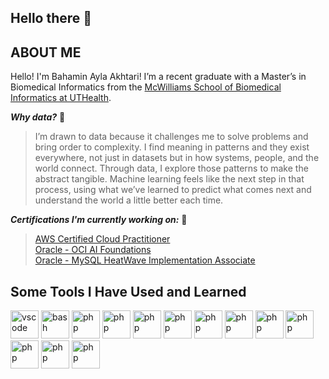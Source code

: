 ## Hello there 👋

<!--
**bakhtari100/bakhtari100** is a ✨ _special_ ✨ repository because its `README.md` (this file) appears on your GitHub profile.

Here are some ideas to get you started:

- 🔭 I’m currently working on ...
- 🌱 I’m currently learning ...
- 👯 I’m looking to collaborate on ...
- 🤔 I’m looking for help with ...
- 💬 Ask me about ...
- 📫 How to reach me: ...
- 😄 Pronouns: ...
- ⚡ Fun fact: ...
-->

## ABOUT ME
Hello! I'm Bahamin Ayla Akhtari! I’m a recent graduate with a Master’s in Biomedical Informatics from the [McWilliams School of Biomedical Informatics at UTHealth](https://sbmi.uth.edu/).

***Why data?*** 🤔
> I’m drawn to data because it challenges me to solve problems and bring order to complexity. I find meaning in patterns and they exist everywhere, not just in datasets but in how systems, people, and the world connect. Through data, I explore those patterns to make the abstract tangible. Machine learning feels like the next step in that process, using what we’ve learned to predict what comes next and understand the world a little better each time.

***Certifications I'm currently working on:*** 🌱  
>[AWS Certified Cloud Practitioner](https://aws.amazon.com/certification/certified-cloud-practitioner/)  
[Oracle - OCI AI Foundations](https://mylearn.oracle.com/ou/learning-path/become-a-oci-ai-foundations-associate-2025/147781)  
[Oracle - MySQL HeatWave Implementation Associate](https://mylearn.oracle.com/ou/learning-path/become-a-heatwave-mysql-implementation-associate/146114)  

## Some Tools I Have Used and Learned
<p align="left">
<img src="https://cdn.jsdelivr.net/gh/devicons/devicon/icons/vscode/vscode-original.svg" alt="vscode" width="45" height="45"/>
<img src="https://cdn.jsdelivr.net/gh/devicons/devicon/icons/bash/bash-original.svg" alt="bash" width="45" height="45"/>
<img src="https://cdn.jsdelivr.net/gh/devicons/devicon/icons/python/python-original-wordmark.svg" alt="php" width="45" height="45"/>
<img src="https://cdn.jsdelivr.net/gh/devicons/devicon/icons/numpy/numpy-line-wordmark.svg" alt="php" width="45" height="45"/>
<img src="https://cdn.jsdelivr.net/gh/devicons/devicon/icons/pandas/pandas-line-wordmark.svg" alt="php" width="45" height="45"/>
<img src="https://cdn.jsdelivr.net/gh/devicons/devicon/icons/postgresql/postgresql-original-wordmark.svg" alt="php" width="45" height="45"/>
<img src="https://cdn.jsdelivr.net/gh/devicons/devicon/icons/mysql/mysql-original-wordmark.svg" alt="php" width="45" height="45"/>
<img src="https://cdn.jsdelivr.net/gh/devicons/devicon/icons/sqldeveloper/sqldeveloper-original.svg" alt="php" width="45" height="45"/>
<img src="https://cdn.jsdelivr.net/gh/devicons/devicon/icons/jupyter/jupyter-original-wordmark.svg" alt="php" width="45" height="45"/>
<img src="https://cdn.jsdelivr.net/gh/devicons/devicon/icons/react/react-original-wordmark.svg" alt="php" width="45" height="45"/>
<img src="https://cdn.jsdelivr.net/gh/devicons/devicon/icons/javascript/javascript-original.svg" alt="php" width="45" height="45"/>
<img src="https://cdn.jsdelivr.net/gh/devicons/devicon/icons/css3/css3-original-wordmark.svg" alt="php" width="45" height="45"/>
<img src="https://cdn.jsdelivr.net/gh/devicons/devicon/icons/scikitlearn/scikitlearn-line.svg" alt="php" width="45" height="45"/>
</p>
